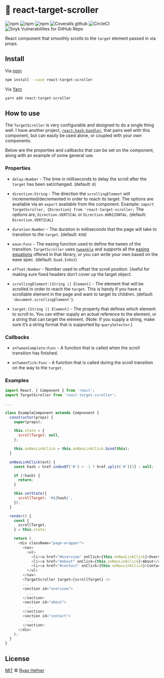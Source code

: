 # 🎯 react-target-scroller

![npm](https://img.shields.io/npm/v/react-target-scroller?style=flat-square)
![npm](https://img.shields.io/npm/v/react-target-scroller?style=flat-square)
![npm](https://img.shields.io/npm/dt/react-target-scroller?style=flat-square)
![Coveralls github](https://img.shields.io/coveralls/github/ryanhefner/react-target-scroller?style=flat-square)
![CircleCI](https://img.shields.io/circleci/build/github/ryanhefner/react-target-scroller?style=flat-square)
![Snyk Vulnerabilities for GitHub Repo](https://img.shields.io/snyk/vulnerabilities/github/ryanhefner/react-target-scroller?style=flat-square)


React component that smoothly scrolls to the `target` element passed in via props.

## Install

Via [npm](https://npmjs.com/package/react-target-scroller)

```sh
npm install --save react-target-scroller
```

Via [Yarn](https://yarn.fyi/react-target-scroller)

```sh
yarn add react-target-scroller
```

## How to use

The `TargetScroller` is very configurable and designed to do a single thing well. I have another project, [`react-hash-handler`](https://github.com/ryanhefner/react-hash-handler), that pairs well with this component, but can easily be used alone, or coupled with your own components.

Below are the properties and callbacks that can be set on the component, along with an example of some general use.

### Properties

* `delay:Number` - The time in milliseconds to delay the scroll after the `target` has been set/changed. (default: `0`)

* `direction:String` - The direction the `scrollingElement` will incremented/decremented in order to reach its target. The options are available via an `export` available from the component. Example: `import TargetScroller, {Direction} from 'react-target-scroller;` The options are, `Direction.VERTICAL` or `Direction.HORIZONTAL`. (default: `Direction.VERTICAL`)

* `duration:Number` - The duration in milliseconds that the page will take to transition to the `target`. (default: `650`)

* `ease:Func` - The easing function used to define the tween of the transition. `TargetScroller` uses [`tweenkle`](https://github.com/ryanhefner/tweenkle) and supports all the [easing equations](https://github.com/ryanhefner/tweenkle#easing) offered in that library, or you can write your own based on the ease spec. (default: `Quad.InOut`)

* `offset:Number` - Number used to offset the scroll position. Useful for making sure fixed headers don’t cover up the target object.

* `scrollingElement:[String || Element]` - The element that will be scrolled in order to reach the `target`. This is handy if you have a scrollable element in the page and want to target its children. (default: `'document.scrollingElement'`).

* `target:[String || Element]` - The property that defines which element to scroll to. You can either supply an actual reference to the element, or a string that can target the element. (Note: If you supply a string, make sure it’s a string format that is supported by `querySelector`.)

### Callbacks

* `onTweenComplete:Func` - A function that is called when the scroll transition has finished.

* `onTweenTick:Func` - A function that is called during the scroll transition on the way to the `target`.

### Examples

```js
import React, { Component } from 'react';
import TargetScroller from 'react-target-scroller';

...

class ExampleComponent extends Compnonent {
  constructor(props) {
    super(props);

    this.state = {
      scrollTarget: null,
    };

    this.onNavLinkClick = this.onNavLinkClick.bind(this);
  }

  onNavLinkClick(evt) {
    const hash = href.indexOf('#') > -1 ? href.split('#')[1] : null;

    if (!hash) {
      return;
    }

    this.setState({
      scrollTarget: `#${hash}`,
    });
  }

  render() {
    const {
      scrollTarget,
    } = this.state;

    return (
      <div className="page-wrapper">
        <nav>
          <ul>
            <li><a href="#overview" onClick={this.onNavLinkClick}>Overview</a></li>
            <li><a href="#about" onClick={this.onNavLinkClick}>About</a></li>
            <li><a href="#contact" onClick={this.onNavLinkClick}>Contact</a></li>
          </ul>
        </nav>
        <TargetScroller target={scrollTarget} />
        ...
        <section id="overview">
          ...
        </section>
        <section id="about">
          ...
        </section>
        <section id="contact">
          ...
        </section>
      </div>
    );
  }
}
```

## License

[MIT](LICENSE) © [Ryan Hefner](https://www.ryanhefner.com)
